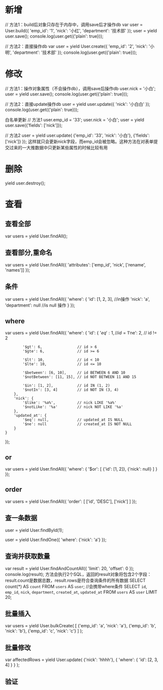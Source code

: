 # 新增
// 方法1：build后对象只存在于内存中，调用save后才操作db
var user = User.build({
    'emp_id': '1',
    'nick': '小红',
    'department': '技术部'
});
user = yield user.save();
console.log(user.get({'plain': true}));

// 方法2：直接操作db
var user = yield User.create({
    'emp_id': '2',
    'nick': '小明',
    'department': '技术部'
});
console.log(user.get({'plain': true}));

# 修改
// 方法1：操作对象属性（不会操作db），调用save后操作db
user.nick = '小白';
user = yield user.save();
console.log(user.get({'plain': true}));

// 方法2：直接update操作db
user = yield user.update({
    'nick': '小白白'
});
console.log(user.get({'plain': true}));

白名单更新
// 方法1
user.emp_id = '33';
user.nick = '小白';
user = yield user.save({'fields': ['nick']});

// 方法2
user = yield user.update(
    {'emp_id': '33', 'nick': '小白'},
    {'fields': ['nick']}
});
这样就只会更新nick字段，而emp_id会被忽略。这种方法在对表单提交过来的一大推数据中只更新某些属性的时候比较有用
# 删除
yield user.destroy();

# 查看
## 查看全部
var users = yield User.findAll();
## 查看部分,重命名
var users = yield User.findAll({
    'attributes': ['emp_id', 'nick', ['rename', 'names']]
});
## 条件
var users = yield User.findAll({
    'where': {
        'id': [1, 2, 3], //in操作
        'nick': 'a',
        'department': null  //is null 操作
    }
});
## where
var users = yield User.findAll({
    'where': {
        'id': {
            '$eq': 1,                // id = 1
            '$ne': 2,                // id != 2

            '$gt': 6,                // id > 6
            '$gte': 6,               // id >= 6

            '$lt': 10,               // id < 10
            '$lte': 10,              // id <= 10

            '$between': [6, 10],     // id BETWEEN 6 AND 10
            '$notBetween': [11, 15], // id NOT BETWEEN 11 AND 15

            '$in': [1, 2],           // id IN (1, 2)
            '$notIn': [3, 4]         // id NOT IN (3, 4)
        },
        'nick': {
            '$like': '%a%',          // nick LIKE '%a%'
            '$notLike': '%a'         // nick NOT LIKE '%a'
        },
        'updated_at': {
            '$eq': null,             // updated_at IS NULL
            '$ne': null              // created_at IS NOT NULL
        }
    }
});
## or
var users = yield User.findAll({
    'where': {
        '$or': [
            {'id': [1, 2]},
            {'nick': null}
        ]
    }
});
## order
var users = yield User.findAll({
    'order': [
        ['id', 'DESC'],
        ['nick']
    ]
});
## 查一条数据
user = yield User.findById(1);

user = yield User.findOne({
    'where': {'nick': 'a'}
});
## 查询并获取数量
var result = yield User.findAndCountAll({
    'limit': 20,
    'offset': 0
});
console.log(result);
方法会执行2个SQL，返回的result对象将包含2个字段：result.count是数据总数，result.rows是符合查询条件的所有数据
SELECT count(*) AS `count` FROM `users` AS `user`;  //会携带where条件
SELECT `id`, `emp_id`, `nick`, `department`, `created_at`, `updated_at` 
FROM `users` AS `user` 
LIMIT 20;
## 批量插入
var users = yield User.bulkCreate(
    [
        {'emp_id': 'a', 'nick': 'a'},
        {'emp_id': 'b', 'nick': 'b'},
        {'emp_id': 'c', 'nick': 'c'}
    ]
);
## 批量修改
var affectedRows = yield User.update(
    {'nick': 'hhhh'},
    {
        'where': {
            'id': [2, 3, 4]
        }
    }
);

## 验证
